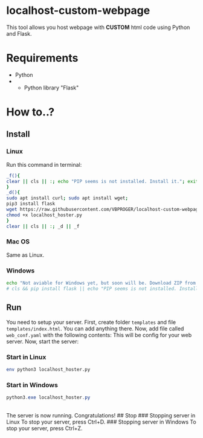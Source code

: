 # localhost-custom-webpage
This tool allows you host webpage with **CUSTOM** html code using Python and Flask.
# Requirements
- Python
- - Python library "Flask"
# How to..?
## Install
### Linux
Run this command in terminal:
```bash
_f(){
clear || cls || :; echo "PIP seems is not installed. Install it."; exit
}
_d(){
sudo apt install curl; sudo apt install wget;
pip3 install flask
wget https://raw.githubusercontent.com/VBPROGER/localhost-custom-webpage/main/src/localhost_hoster.py
chmod +x localhost_hoster.py
}
clear || cls || :; _d || _f
```
### Mac OS
Same as Linux.
### Windows
```bash
echo "Not aviable for Windows yet, but soon will be. Download ZIP from GitHub."
# cls && pip install flask || echo "PIP seems is not installed. Install it."; exit
```
## Run
You need to setup your server.
First, create folder `templates` and file `templates/index.html`.
You can add anything there. Now, add file called `web_conf.yaml` with the following contents:
This will be config for your web server. Now, start the server:
### Start in Linux
```sh
env python3 localhost_hoster.py
```
### Start in Windows
```powershell
python3.exe localhost_hoster.py
```
<br>
The server is now running. Congratulations!
## Stop
### Stopping server in Linux
To stop your server, press Ctrl+D.
### Stopping server in Windows
To stop your server, press Ctrl+Z.
